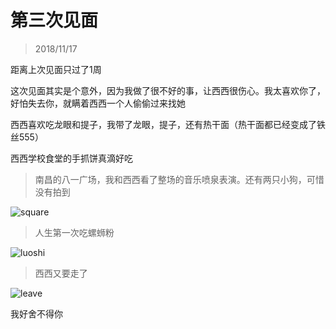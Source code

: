 # 第三次见面

> 2018/11/17

距离上次见面只过了1周

这次见面其实是个意外，因为我做了很不好的事，让西西很伤心。我太喜欢你了，好怕失去你，就瞒着西西一个人偷偷过来找她

西西喜欢吃龙眼和提子，我带了龙眼，提子，还有热干面（热干面都已经变成了铁丝555）

西西学校食堂的手抓饼真滴好吃

> 南昌的八一广场，我和西西看了整场的音乐喷泉表演。还有两只小狗，可惜没有拍到

![square](/static/img/square.JPG)

> 人生第一次吃螺蛳粉

![luoshi](/static/img/luoshi.JPG)

> 西西又要走了

![leave](/static/img/leave2.JPG)

我好舍不得你